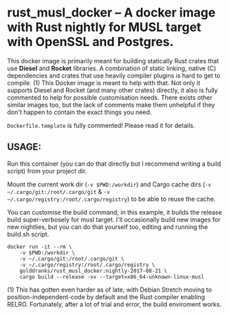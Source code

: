# rust_musl_docker – A docker image with Rust nightly for MUSL target with OpenSSL and Postgres.

This docker image is primarily meant for building statically Rust crates that use **Diesel** and **Rocket** libraries.
A combination of static linking, native (C) dependencies and crates that use heavily compiler plugins is hard to get to
compile. (1) This Docker image is meant to help with that. Not only it supports Diesel and Rocket (and many other crates)
directly, it also is fully commented to help for possible customisation needs. There exists other similar images too,
but the lack of comments make them unhelpful if they don't happen to contain the exact things you need.

`Dockerfile.template` is fully commented! Please read it for details.

## USAGE:

Run this container (you can do that directly but I recommend writing a build script) from your project dir.

Mount the current work dir (`-v $PWD:/workdir`) and Cargo cache dirs (`-v ~/.cargo/git:/root/.cargo/git` &
`-v ~/.cargo/registry:/root/.cargo/registry`) to be able to reuse the cache.

You can customise the build command; in this example, it builds the release build super-verbosely for musl target.
I'll occasionally build new images for new nightlies, but you can do that yourself too, editing and running the build.sh
script.


```
docker run -it --rm \
    -v $PWD:/workdir \
    -v ~/.cargo/git:/root/.cargo/git \
    -v ~/.cargo/registry:/root/.cargo/registry \
    golddranks/rust_musl_docker:nightly-2017-08-21 \
    cargo build --release -vv --target=x86_64-unknown-linux-musl
```

(1) This has gotten even harder as of late, with Debian Stretch moving to position-independent-code by default and the Rust compiler enabling RELRO. Fortunately, after a lot of trial and error, the build enviroment works.
